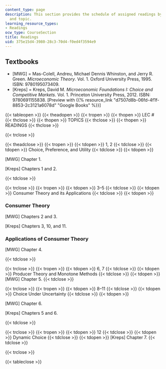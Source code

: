 ```yaml
---
content_type: page
description: This section provides the schedule of assigned readings by lecture session
  and topic.
learning_resource_types:
- Readings
ocw_type: CourseSection
title: Readings
uid: 375e15d4-3980-28c3-70d4-f0ed4f3594e9
---
```


Textbooks
---------

*   \[MWG\] = Mas-Colell, Andreu, Michael Dennis Whinston, and Jerry R. Green. _Microeconomic Theory_. Vol. 1. Oxford University Press, 1995. ISBN: 9780195073409.
*   \[Kreps\] = Kreps, David M. _Microeconomic Foundations I: Choice and Competitive Markets_. Vol. 1. Princeton University Press, 2012. ISBN: 9780691155838. \[Preview with {{% resource_link "d7507d8b-06fd-4f1f-8853-2c3121a6078d" "Google Books" %}}\]

{{< tableopen >}}
{{< theadopen >}}
{{< tropen >}}
{{< thopen >}}
LEC #
{{< thclose >}}
{{< thopen >}}
TOPICS
{{< thclose >}}
{{< thopen >}}
READINGS
{{< thclose >}}

{{< trclose >}}

{{< theadclose >}}
{{< tropen >}}
{{< tdopen >}}
1, 2
{{< tdclose >}}
{{< tdopen >}}
Choice, Preference, and Utility
{{< tdclose >}}
{{< tdopen >}}


\[MWG\] Chapter 1.

\[Kreps\] Chapters 1 and 2.


{{< tdclose >}}

{{< trclose >}}
{{< tropen >}}
{{< tdopen >}}
3–5
{{< tdclose >}}
{{< tdopen >}}
Consumer Theory and its Applications
{{< tdclose >}}
{{< tdopen >}}


### Consumer Theory

\[MWG\] Chapters 2 and 3.

\[Kreps\] Chapters 3, 10, and 11.

### Applications of Consumer Theory

\[MWG\] Chapter 4.


{{< tdclose >}}

{{< trclose >}}
{{< tropen >}}
{{< tdopen >}}
6, 7
{{< tdclose >}}
{{< tdopen >}}
Producer Theory and Monotone Methods
{{< tdclose >}}
{{< tdopen >}}
\[MWG\] Chapter 5.
{{< tdclose >}}

{{< trclose >}}
{{< tropen >}}
{{< tdopen >}}
8–11
{{< tdclose >}}
{{< tdopen >}}
Choice Under Uncertainty
{{< tdclose >}}
{{< tdopen >}}


\[MWG\] Chapter 6.

\[Kreps\] Chapters 5 and 6.


{{< tdclose >}}

{{< trclose >}}
{{< tropen >}}
{{< tdopen >}}
12
{{< tdclose >}}
{{< tdopen >}}
Dynamic Choice
{{< tdclose >}}
{{< tdopen >}}
\[Kreps\] Chapter 7.
{{< tdclose >}}

{{< trclose >}}

{{< tableclose >}}